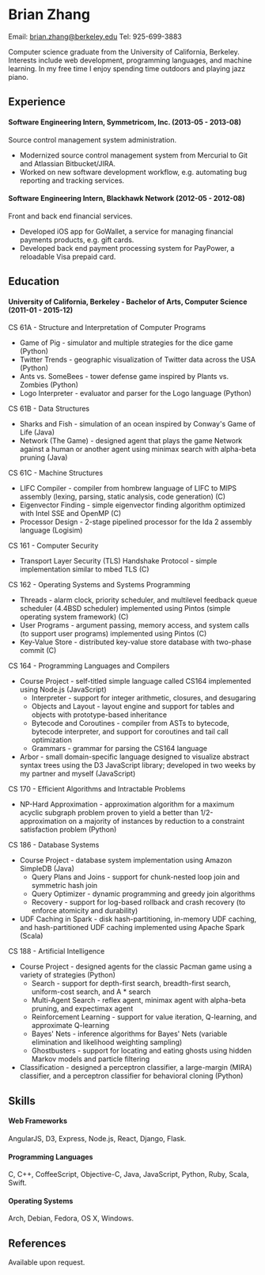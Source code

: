 Brian Zhang
============
Email: brian.zhang@berkeley.edu
Tel: 925-699-3883

Computer science graduate from the University of California, Berkeley. Interests include web development, programming languages, and machine learning. In my free time I enjoy spending time outdoors and playing jazz piano.

## Experience
#### Software Engineering Intern, Symmetricom, Inc. (2013-05 - 2013-08)
Source control management system administration.
  - Modernized source control management system from Mercurial to Git and Atlassian Bitbucket/JIRA.
  - Worked on new software development workflow, e.g. automating bug reporting and tracking services.

#### Software Engineering Intern, Blackhawk Network (2012-05 - 2012-08)
Front and back end financial services.
  - Developed iOS app for GoWallet, a service for managing financial payments products, e.g. gift cards.
  - Developed back end payment processing system for PayPower, a reloadable Visa prepaid card.

## Education
#### University of California, Berkeley - Bachelor of Arts, Computer Science (2011-01 - 2015-12) 
CS 61A - Structure and Interpretation of Computer Programs
  - Game of Pig - simulator and multiple strategies for the dice game (Python)
  - Twitter Trends - geographic visualization of Twitter data across the USA (Python)
  - Ants vs. SomeBees - tower defense game inspired by Plants vs. Zombies (Python)
  - Logo Interpreter - evaluator and parser for the Logo language (Python)

CS 61B - Data Structures
  - Sharks and Fish - simulation of an ocean inspired by Conway's Game of Life (Java)
  - Network (The Game) - designed agent that plays the game Network against a human or another agent using minimax search with alpha-beta pruning (Java)

CS 61C - Machine Structures
  - LIFC Compiler - compiler from hombrew language of LIFC to MIPS assembly (lexing, parsing, static analysis, code generation) (C)
  - Eigenvector Finding - simple eigenvector finding algorithm optimized with Intel SSE and OpenMP (C)
  - Processor Design - 2-stage pipelined processor for the Ida 2 assembly language (Logisim)

CS 161 - Computer Security
  - Transport Layer Security (TLS) Handshake Protocol - simple implementation similar to mbed TLS (C)

CS 162 - Operating Systems and Systems Programming
  - Threads - alarm clock, priority scheduler, and multilevel feedback queue scheduler (4.4BSD scheduler) implemented using Pintos (simple operating system framework) (C)
  - User Programs - argument passing, memory access, and system calls (to support user programs) implemented using Pintos (C)
  - Key-Value Store - distributed key-value store database with two-phase commit (C)

CS 164 - Programming Languages and Compilers
  - Course Project - self-titled simple language called CS164 implemented using Node.js (JavaScript)
    - Interpreter - support for integer arithmetic, closures, and desugaring
    - Objects and Layout - layout engine and support for tables and objects with prototype-based inheritance
    - Bytecode and Coroutines - compiler from ASTs to bytecode, bytecode interpreter, and support for coroutines and tail call optimization
    - Grammars - grammar for parsing the CS164 language
  - Arbor - small domain-specific language designed to visualize abstract syntax trees using the D3 JavaScript library; developed in two weeks by my partner and myself (JavaScript)

CS 170 - Efficient Algorithms and Intractable Problems
  - NP-Hard Approximation - approximation algorithm for a maximum acyclic subgraph problem proven to yield a better than 1/2-approximation on a majority of instances by reduction to a constraint satisfaction problem (Python)

CS 186 - Database Systems
  - Course Project - database system implementation using Amazon SimpleDB (Java)
    - Query Plans and Joins - support for chunk-nested loop join and symmetric hash join
    - Query Optimizer - dynamic programming and greedy join algorithms
    - Recovery - support for log-based rollback and crash recovery (to enforce atomicity and durability)
  - UDF Caching in Spark - disk hash-partitioning, in-memory UDF caching, and hash-partitioned UDF caching implemented using Apache Spark (Scala)

CS 188 - Artificial Intelligence
  - Course Project - designed agents for the classic Pacman game using a variety of strategies (Python)
    - Search - support for depth-first search, breadth-first search, uniform-cost search, and A * search
    - Multi-Agent Search - reflex agent, minimax agent with alpha-beta pruning, and expectimax agent
    - Reinforcement Learning - support for value iteration, Q-learning, and approximate Q-learning
    - Bayes' Nets - inference algorithms for Bayes' Nets (variable elimination and likelihood weighting sampling)
    - Ghostbusters - support for locating and eating ghosts using hidden Markov models and particle filtering
  - Classification - designed a perceptron classifier, a large-margin (MIRA) classifier, and a perceptron classifier for behavioral cloning (Python)


## Skills
#### Web Frameworks 
AngularJS, D3, Express, Node.js, React, Django, Flask.

#### Programming Languages 
C, C++, CoffeeScript, Objective-C, Java, JavaScript, Python, Ruby, Scala, Swift.

#### Operating Systems 
Arch, Debian, Fedora, OS X, Windows.

## References
Available upon request.

